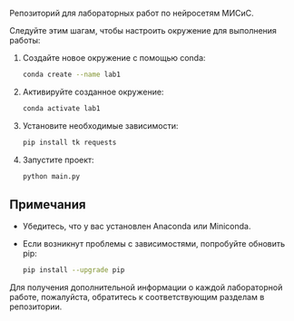Репозиторий для лабораторных работ по нейросетям МИСиС.

Следуйте этим шагам, чтобы настроить окружение для выполнения работы:

1. Создайте новое окружение с помощью conda:

   ```bash
   conda create --name lab1
   ```

2. Активируйте созданное окружение:

   ```bash
   conda activate lab1
   ```

3. Установите необходимые зависимости:

   ```bash
   pip install tk requests
   ```

4. Запустите проект:

   ```bash
   python main.py
   ```

## Примечания

- Убедитесь, что у вас установлен Anaconda или Miniconda.
- Если возникнут проблемы с зависимостями, попробуйте обновить pip:

  ```bash
  pip install --upgrade pip
  ```

Для получения дополнительной информации о каждой лабораторной работе, пожалуйста, обратитесь к соответствующим разделам в репозитории.
```
